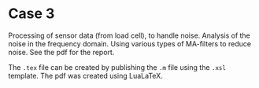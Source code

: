 # Case 3
Processing of sensor data (from load cell), to handle noise. Analysis of the noise in the frequency domain. Using various types of MA-filters to reduce noise. See the pdf for the report.

The `.tex` file can be created by publishing the `.m` file using the `.xsl` template.
The pdf was created using LuaLaTeX.


